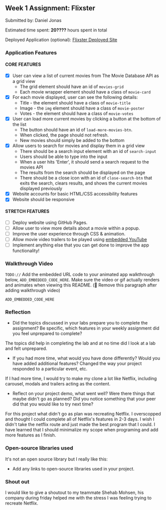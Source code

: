 ## Week 1 Assignment: Flixster

Submitted by: Daniel Jonas

Estimated time spent: **20????** hours spent in total

Deployed Application (optional): [Flixster Deployed Site](ADD_LINK_HERE)

### Application Features

#### CORE FEATURES

- [X] User can view a list of current movies from The Movie Database API as a grid view
  - The grid element should have an id of `movies-grid`
  - Each movie wrapper element should have a class of `movie-card`
- [X] For each movie displayed, user can see the following details:
  - Title - the element should have a class of `movie-title`
  - Image - the `img` element should have a class of `movie-poster`
  - Votes - the element should have a class of `movie-votes`
- [X] User can load more current movies by clicking a button at the bottom of the list
  - The button should have an id of `load-more-movies-btn`.
  - When clicked, the page should not refresh.
  - New movies should simply be added to the bottom
- [X] Allow users to search for movies and display them in a grid view
  - There should be a search input element with an id of `search-input`
  - Users should be able to type into the input
  - When a user hits 'Enter', it should send a search request to the movies API
  - The results from the search should be displayed on the page
  - There should be a close icon with an id of `close-search-btn` that exits the search, clears results, and shows the current movies displayed previously
- [X] Website accounts for basic HTML/CSS accessibility features
- [X] Website should be responsive

#### STRETCH FEATURES

- [ ] Deploy website using GitHub Pages. 
- [ ] Allow user to view more details about a movie within a popup.
- [ ] Improve the user experience through CSS & animation.
- [ ] Allow movie video trailers to be played using [embedded YouTube](https://support.google.com/youtube/answer/171780?hl=en)
- [ ] Implement anything else that you can get done to improve the app functionality!

### Walkthrough Video

`TODO://` Add the embedded URL code to your animated app walkthrough below, `ADD_EMBEDDED_CODE_HERE`. Make sure the video or gif actually renders and animates when viewing this README. (🚫 Remove this paragraph after adding walkthrough video)

`ADD_EMBEDDED_CODE_HERE`

### Reflection

* Did the topics discussed in your labs prepare you to complete the assignment? Be specific, which features in your weekly assignment did you feel unprepared to complete?

The  topics did help in completing the lab and at no time did I look at a lab and felt unprepared.

* If you had more time, what would you have done differently? Would you have added additional features? Changed the way your project responded to a particular event, etc.
  
If I had more time, I would try to make my clone a lot like Netflix, including carousel, modals and trailers acting as the content.
  
* Reflect on your project demo, what went well? Were there things that maybe didn't go as planned? Did you notice something that your peer did that you would like to try next time?

For this project what didn't go as plan was recreating Netflix. I overscopped and thought I could complete all of Netflix's features in 2-3 days. I wish I didn't take the netflix route and just made the best program that I could. I have learned that I should minimalize my scope when programing and add more features as I finish.

### Open-source libraries used

It's not an open source library but I really like this: 

- Add any links to open-source libraries used in your project.

### Shout out

I would like to give a shoutout to my teammate Shehab Mohsen, his company during friday helped me with the stress I was feeling trying to recreate Netflix.